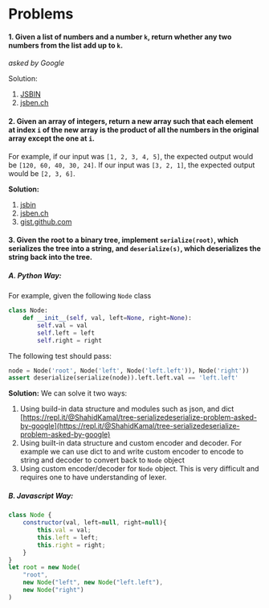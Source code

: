 # Problems

#### 1. Given a list of numbers and a number `k`, return whether any two numbers from the list add up to `k`. 
*asked by Google*


Solution: 
1. [JSBIN](https://jsbin.com/nemeboxini/edit?js,console)
2. [jsben.ch](http://jsben.ch/hiASj)

#### 2. Given an array of integers, return a new array such that each element at index `i` of the new array is the product of all the numbers in the original array except the one at `i`.
For example, if our input was `[1, 2, 3, 4, 5]`, the expected output would be `[120, 60, 40, 30, 24]`. If our input was `[3, 2, 1]`, the expected output would be `[2, 3, 6]`.

**Solution:**
1. [jsbin](https://jsbin.com/kidixuf/edit?js,console)
2. [jsben.ch](http://jsben.ch/rujQZ)
3. [gist.github.com](https://gist.github.com/d89f6f91f34f3f752e7f13dd99ce81e5)

#### 3. Given the root to a binary tree, implement  `serialize(root)`, which serializes the tree into a string, and  `deserialize(s)`, which deserializes the string back into the tree.


##### A. Python Way:   
For example, given the following  `Node`  class
```python
class Node:
    def __init__(self, val, left=None, right=None):
        self.val = val
        self.left = left
        self.right = right

```
The following test should pass:
```python
node = Node('root', Node('left', Node('left.left')), Node('right'))
assert deserialize(serialize(node)).left.left.val == 'left.left'
```
**Solution:**
We can solve it two ways: 
1. Using build-in data structure and modules such as json, and dict
[https://repl.it/@ShahidKamal/tree-serializedeserialize-problem-asked-by-google](https://repl.it/@ShahidKamal/tree-serializedeserialize-problem-asked-by-google)
2. Using built-in data structure and custom encoder and decoder. For example we can use dict to and write custom encoder to encode to string and decoder to convert back to `Node` object
3. Using custom encoder/decoder for `Node` object. This is very difficult and requires one to have understanding  of lexer.

##### B. Javascript Way:   
```javascript
class Node {
	constructor(val, left=null, right=null){
		this.val = val;
		this.left = left;
		this.right = right;
	}
}
let root = new Node(
	"root",
	new Node("left", new Node("left.left"),
	new Node("right")
)
```

<!--stackedit_data:
eyJoaXN0b3J5IjpbNDUwNjI5OTU1LDYzMzM5Nzg3OCwtMTMzNz
U3MDI2MywtMTc4MDg5MzgwMSwtMTQ5ODY4NzA0MywtOTc1MTk3
NzM2XX0=
-->